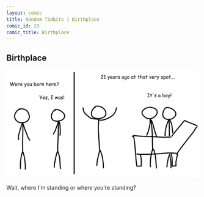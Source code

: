 ```yaml
---
layout: comic
title: Random Tidbits | Birthplace
comic_id: 23
comic_title: Birthplace
---
```


## Birthplace

![](/assets/images/23.png)

Wait, where I'm standing or where you're standing?
